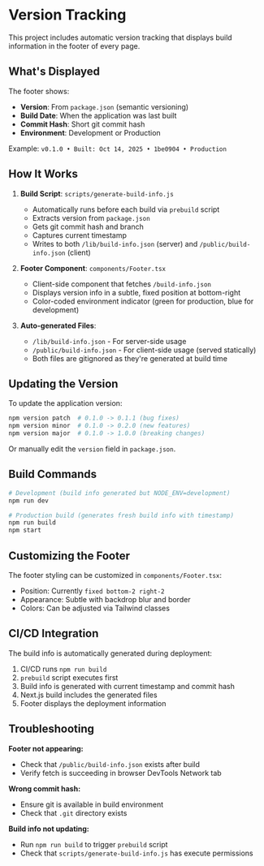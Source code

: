 # Version Tracking

This project includes automatic version tracking that displays build information in the footer of every page.

## What's Displayed

The footer shows:
- **Version**: From `package.json` (semantic versioning)
- **Build Date**: When the application was last built
- **Commit Hash**: Short git commit hash
- **Environment**: Development or Production

Example: `v0.1.0 • Built: Oct 14, 2025 • 1be0904 • Production`

## How It Works

1. **Build Script**: `scripts/generate-build-info.js`
   - Automatically runs before each build via `prebuild` script
   - Extracts version from `package.json`
   - Gets git commit hash and branch
   - Captures current timestamp
   - Writes to both `/lib/build-info.json` (server) and `/public/build-info.json` (client)

2. **Footer Component**: `components/Footer.tsx`
   - Client-side component that fetches `/build-info.json`
   - Displays version info in a subtle, fixed position at bottom-right
   - Color-coded environment indicator (green for production, blue for development)

3. **Auto-generated Files**:
   - `/lib/build-info.json` - For server-side usage
   - `/public/build-info.json` - For client-side usage (served statically)
   - Both files are gitignored as they're generated at build time

## Updating the Version

To update the application version:

```bash
npm version patch  # 0.1.0 -> 0.1.1 (bug fixes)
npm version minor  # 0.1.0 -> 0.2.0 (new features)
npm version major  # 0.1.0 -> 1.0.0 (breaking changes)
```

Or manually edit the `version` field in `package.json`.

## Build Commands

```bash
# Development (build info generated but NODE_ENV=development)
npm run dev

# Production build (generates fresh build info with timestamp)
npm run build
npm start
```

## Customizing the Footer

The footer styling can be customized in `components/Footer.tsx`:
- Position: Currently `fixed bottom-2 right-2`
- Appearance: Subtle with backdrop blur and border
- Colors: Can be adjusted via Tailwind classes

## CI/CD Integration

The build info is automatically generated during deployment:
1. CI/CD runs `npm run build`
2. `prebuild` script executes first
3. Build info is generated with current timestamp and commit hash
4. Next.js build includes the generated files
5. Footer displays the deployment information

## Troubleshooting

**Footer not appearing:**
- Check that `/public/build-info.json` exists after build
- Verify fetch is succeeding in browser DevTools Network tab

**Wrong commit hash:**
- Ensure git is available in build environment
- Check that `.git` directory exists

**Build info not updating:**
- Run `npm run build` to trigger `prebuild` script
- Check that `scripts/generate-build-info.js` has execute permissions

